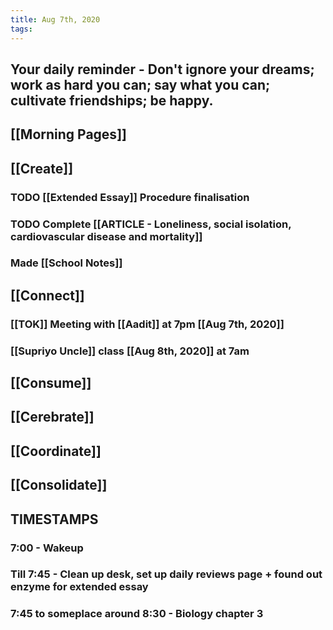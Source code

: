 ```yaml
---
title: Aug 7th, 2020
tags:
---
```


## 
## Your daily reminder - Don't ignore your dreams; work as hard you can; say what you can; cultivate friendships; be happy.
## [[Morning Pages]]
## [[Create]]
### TODO [[Extended Essay]] Procedure finalisation
### TODO Complete [[ARTICLE - Loneliness, social isolation, cardiovascular disease and mortality]]
### Made [[School Notes]]
## [[Connect]]
### [[TOK]] Meeting with [[Aadit]] at 7pm [[Aug 7th, 2020]]
### [[Supriyo Uncle]] class [[Aug 8th, 2020]] at 7am
## [[Consume]]
## [[Cerebrate]]
## [[Coordinate]]
## [[Consolidate]]
## TIMESTAMPS
### 7:00 - Wakeup
### Till 7:45 - Clean up desk, set up daily reviews page + found out enzyme for extended essay
### 7:45 to someplace around 8:30 - Biology chapter 3
